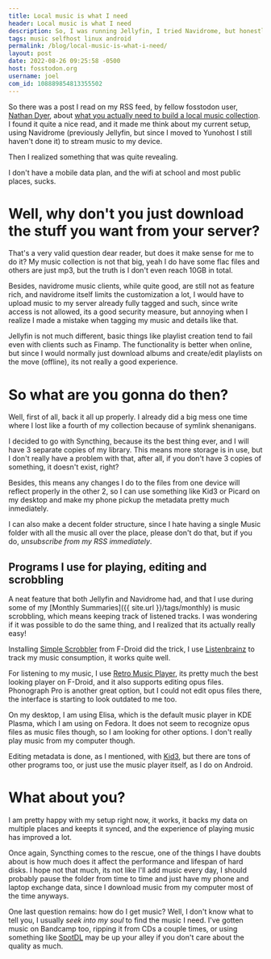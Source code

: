 ```yaml
---
title: Local music is what I need
header: Local music is what I need
description: So, I was running Jellyfin, I tried Navidrome, but honestly, I probably don't need all of that at all, do you?
tags: music selfhost linux android
permalink: /blog/local-music-is-what-i-need/
layout: post
date: 2022-08-26 09:25:58 -0500
host: fosstodon.org
username: joel
com_id: 108889854813355502
---
```


So there was a post I read on my RSS feed, by fellow fosstodon user, [Nathan Dyer](https://fosstodon.org/@nathandyer), about [what you actually need to build a local music collection](https://nathandyer.me/2022/06/13/music-library.html). I found it quite a nice read, and it made me think about my current setup, using Navidrome (previously Jellyfin, but since I moved to Yunohost I still haven't done it) to stream music to my device.

Then I realized something that was quite revealing.

I don't have a mobile data plan, and the wifi at school and most public places, sucks.

# Well, why don't you just download the stuff you want from your server?

That's a very valid question dear reader, but does it make sense for me to do it? My music collection is not that big, yeah I do have some flac files and others are just mp3, but the truth is I don't even reach 10GB in total.

Besides, navidrome music clients, while quite good, are still not as feature rich, and navidrome itself limits the customization a lot, I would have to upload music to my server already fully tagged and such, since write access is not allowed, its a good security measure, but annoying when I realize I made a mistake when tagging my music and details like that.

Jellyfin is not much different, basic things like playlist creation tend to fail even with clients such as Finamp. The functionality is better when online, but since I would normally just download albums and create/edit playlists on the move (offline), its not really a good experience.

# So what are you gonna do then?

Well, first of all, back it all up properly. I already did a big mess one time where I lost like a fourth of my collection because of symlink shenanigans.

I decided to go with Syncthing, because its the best thing ever, and I will have 3 separate copies of my library. This means more storage is in use, but I don't really have a problem with that, after all, if you don't have 3 copies of something, it doesn't exist, right?

Besides, this means any changes I do to the files from one device will reflect properly in the other 2, so I can use something like Kid3 or Picard on my desktop and make my phone pickup the metadata pretty much inmediately.

I can also make a decent folder structure, since I hate having a single Music folder with all the music all over the place, please don't do that, but if you do, *unsubscribe from my RSS immediately*.

## Programs I use for playing, editing and scrobbling

A neat feature that both Jellyfin and Navidrome had, and that I use during some of my [Monthly Summaries]({{ site.url }}/tags/monthly) is music scrobbling, which means keeping track of listened tracks. I was wondering if it was possible to do the same thing, and I realized that its actually really easy!

Installing [Simple Scrobbler](https://simple-last-fm-scrobbler.github.io/sls/) from F-Droid did the trick, I use [Listenbrainz](https://listenbrainz.org/) to track my music consumption, it works quite well.

For listening to my music, I use [Retro Music Player](https://retromusic.app/), its pretty much the best looking player on F-Droid, and it also supports editing opus files. Phonograph Pro is another great option, but I could not edit opus files there, the interface is starting to look outdated to me too.

On my desktop, I am using Elisa, which is the default music player in KDE Plasma, which I am using on Fedora. It does not seem to recognize opus files as music files though, so I am looking for other options. I don't really play music from my computer though.

Editing metadata is done, as I mentioned, with [Kid3](https://kid3.kde.org/), but there are tons of other programs too, or just use the music player itself, as I do on Android.

# What about you?

I am pretty happy with my setup right now, it works, it backs my data on multiple places and keepts it synced, and the experience of playing music has improved a lot.

Once again, Syncthing comes to the rescue, one of the things I have doubts about is how much does it affect the performance and lifespan of hard disks. I hope not that much, its not like I'll add music every day, I should probably pause the folder from time to time and just have my phone and laptop exchange data, since I download music from my computer most of the time anyways.


One last question remains: how do I get music? Well, I don't know what to tell you, I usually *seek into my soul* to find the music I need. I've gotten music on Bandcamp too, ripping it from CDs a couple times, or using something like [SpotDL](https://github.com/spotdl/) may be up your alley if you don't care about the quality as much.



